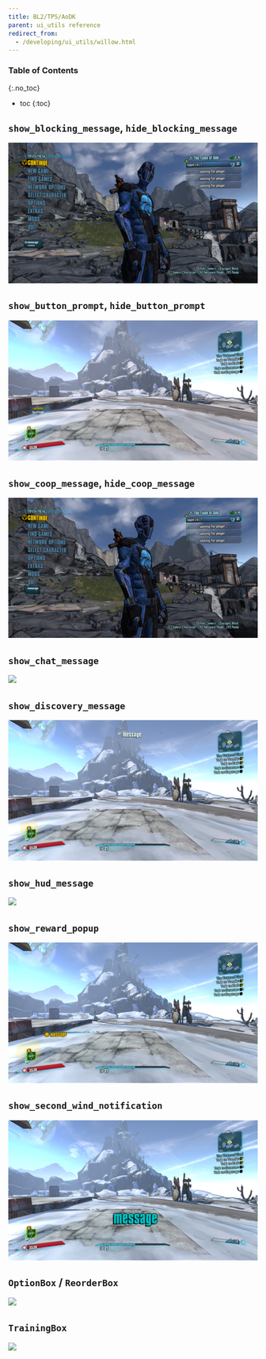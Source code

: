 ```yaml
---
title: BL2/TPS/AoDK
parent: ui_utils reference
redirect_from:
  - /developing/ui_utils/willow.html
---
```


### Table of Contents
{:.no_toc}
- toc
{:toc}

## `show_blocking_message`, `hide_blocking_message`
![](/assets/images/ui_utils/bl2_blocking_message.png)

## `show_button_prompt`, `hide_button_prompt`
![](/assets/images/ui_utils/bl2_button_prompt.png)

## `show_coop_message`, `hide_coop_message`
![](/assets/images/ui_utils/bl2_coop_message.png)

## `show_chat_message`
![](/assets/images/ui_utils/bl2_chat_message.png)

## `show_discovery_message`
![](/assets/images/ui_utils/bl2_discovery_message.png)

## `show_hud_message`
![](/assets/images/ui_utils/bl2_hud_message.png)

## `show_reward_popup`
![](/assets/images/ui_utils/bl2_reward_popup.png)

## `show_second_wind_notification`
![](/assets/images/ui_utils/bl2_second_wind_message.png)

## `OptionBox` / `ReorderBox`
![](/assets/images/ui_utils/bl2_option_box.png)

## `TrainingBox`
![](/assets/images/ui_utils/bl2_training_box.png)
